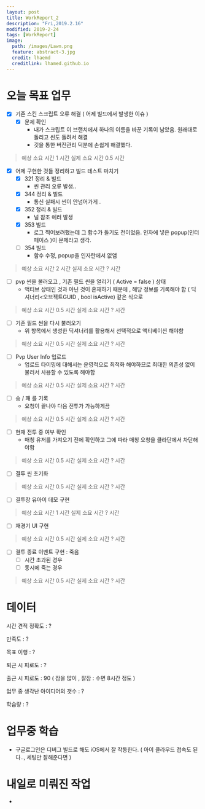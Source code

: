 ```yaml
---
layout: post
title: WorkReport_2
description: "Fri,2019.2.16"
modified: 2019-2-24
tags: [WorkReport]
image:
  path: /images/Lawn.png
  feature: abstract-3.jpg
  credit: lhaemd
  creditlink: lhamed.github.io
---
```


# 오늘 목표 업무 

- [x] 기존 스킨 스크립트 오류 해결 ( 어제 빌드에서 발생한 이슈 )
  - [x] 문제 확인 
    - 내가 스크립트 이 브랜치에서 하나의 이름을 바꾼 기록이 남았음. 원래대로 돌리고 씬도 돌려서 해결
    - 깃을 통한 버전관리 덕분에 손쉽게 해결했다. 
> 예상 소요 시간 1 시간
> 실제 소요 시간 0.5 시간

- [x] 어제 구현한 것들 정리하고 빌드 테스트 마치기 
  - [x] 321 정리 & 빌드 
    - 씬 관리 오류 발생.. 
  - [x] 344 정리 & 빌드
    - 통신 실패시 씬이 안넘어가게 . 
  - [x] 352 정리 & 빌드 
    - 널 참조 에러 발생 
  - [x] 353 빌드
    - 로그 찍어보려했는데 그 함수가 돌기도 전이었음. 인자에 넣은 popup(인터페이스 )이 문제라고 생각. 
  - [ ] 354 빌드 
    - 함수 수정, popup을 인자란에서  없앰 
> 예상 소요 시간 2 시간 
> 실제 소요 시간 ? 시간

- [ ] pvp 씬을 불러오고 , 기존 필드 씬을 얼리기 ( Active = false ) 상태 
  - 액티브 상태인 것과 아닌 것이 혼재하기 때문에 , 해당 정보를 기록해야 함 ( 딕셔너리<오브젝트GUID , bool isActive) 같은 식으로 
> 예상 소요 시간 0.5 시간
> 실제 소요 시간 ? 시간

- [ ] 기존 필드 씬을 다시 불러오기 
  - 위 항목에서 생성한 딕셔너리를 활용해서 선택적으로 액티베이션 해야함 
> 예상 소요 시간 0.5 시간
> 실제 소요 시간 ? 시간

- [ ] Pvp User Info 업로드
  - 업로드 타이밍에 대해서는 운영적으로 최적화 해야하므로 최대한 의존성 없이 불러서 사용할 수 있도록 해야함 
> 예상 소요 시간 0.5 시간
> 실제 소요 시간 ? 시간

- [ ] 승 / 패 를 기록 
  - 요청이 끝나야 다음 전투가 가능하게끔 
> 예상 소요 시간 0.5 시간
> 실제 소요 시간 ? 시간

- [ ] 현재 전투 중 여부 확인 
  - 매칭 유저를 가져오기 전에 확인하고 그에 따라 매칭 요청을 클라단에서 차단해야함 
> 예상 소요 시간 0.5 시간
> 실제 소요 시간 ? 시간

- [ ] 결투 씬 초기화
> 예상 소요 시간 0.5 시간
> 실제 소요 시간 ? 시간

- [ ] 결투장 유아이 데모 구현 
> 예상 소요 시간 1 시간
> 실제 소요 시간 ? 시간

- [ ] 재경기 UI 구현 
> 예상 소요 시간 0.5 시간
> 실제 소요 시간 ? 시간

- [ ] 결투 종료 이벤트 구현 : 죽음 
  - [ ] 시간 초과된 경우
  - [ ] 동시에 죽는 경우
> 예상 소요 시간 0.5 시간
> 실제 소요 시간 ? 시간

# 데이터 
시간 견적 정확도 : ? 

만족도 : ? 

목표 이행 : ?

퇴근 시 피로도 : ?

출근 시 피로도 : 90 ( 잠을 많이 , 잘잠 : 수면 8시간 정도  )

업무 중 생각난 아이디어의 갯수 : ?

학습량 : ?

# 업무중 학습
- 구글로그인은 디버그 빌드로 해도 iOS에서 잘 작동한다. ( 아이 클라우드 접속도 된다.., 세팅만 잘해준다면 )


# 내일로 미뤄진 작업 
- 